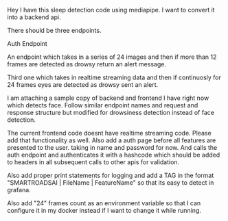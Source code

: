 Hey I have this sleep detection code using mediapipe. I want to convert it into a backend api.

There should be three endpoints.

Auth Endpoint

An endpoint which takes in a series of 24 images and then if more than 12 frames are detected as drowsy return an alert message.

Third one which takes in realtime streaming data and then if continuosly for 24 frames eyes are detected as drowsy sent an alert.

I am attaching a sample copy of backend and frontend I have right now which detects face. Follow similar endpoint names and request and response structure but modified for drowsiness detection instead of face detection.

The current frontend code doesnt have realtime streaming code. Please add that functionality as well. Also add a auth page before all features are presented to the user. taking in name and password for now. And calls the auth endpoint and authenticates it with a hashcode which should be added to headers in all subsequent calls to other apis for validation.

Also add proper print statements for logging and add a TAG in the format "SMARTROADSAI | FileName | FeatureName" so that its easy to detect in grafana.

Also add "24" frames count as an environment variable so that I can configure it in my docker instead if I want to change it while running.

